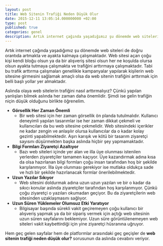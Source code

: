 ```yaml
---
layout: post
title: Web Sitenin Trafiği Neden Düşük Olur
date: 2015-12-11 13:05:14.000000000 +02:00
type: post
published: true
categories: genel
description: Artık internet çağında yaşadığımız şu dönemde web siteleri de doğru orantıda artmakta ve ayakta kalmaya çalışmaktadır. Web sitesi açan çoğu
---
```


Artık internet çağında yaşadığımız şu dönemde web siteleri de doğru orantıda artmakta ve ayakta kalmaya çalışmaktadır. Web sitesi açan çoğu kişi kendi bloğu olsun ya da bir alışveriş sitesi olsun her ne koşulda olursa olsun ayakta tutmaya çalışmakta ve trafiğini arttırmaya çalışmaktadır. Tabi bu trafik arttırma çalışmaları genellikle kampanyalar yapılarak kişilerin web sitesine girmesini sağlamak amaçlı olsa da web sitenin trafiğini arttırmak için belli başlı yollar yer almaktadır.

Aslında olaya web sitelerin trafiğini nasıl arttırmalıyız? Çünkü yapılan yanlışları bilmek aslında her zaman daha önemlidir. Şimdi ise gelin trafiğin niçin düşük olduğunu birlikte öğrenelim.

- **Görsellik Her Zaman Önemli**
  - Bir web sitesi için her zaman görsellik ön planda tutulmalıdır. Kullanıcı deneyimli yapılan tasarımlar ise her zaman dikkat çekmeli ve kullanıcıları da bu web sitesine çekmelidir. Web sitesindeki içerikler ne kadar zengin ve anlaşılır olursa kullanıcılar da o kadar kolay gezinti yapabilmektedir. Aşırı karışık ve kötü bir tasarım ziyaretçi sayısını düşürmekten başka aslında hiçbir şey yapmamaktadır.
- **Bilgi Formları Ziyaretçi Azaltıyor**
  - Bazı web siteleri içinde yer alan ve illa üye olunması istenilen yerlerden ziyaretçiler tamamen kaçıyor. Üye kazandırmak adına kısa da olsa hazırlanan bilgi formları çoğu insan tarafından hoş bir şekilde karşılanmıyor. İlla üye olunması gerekiyor ise mutlaka oldukça sade ve hızlı bir şekilde hazırlanacak formlar önerilebilmektedir.
- **Uzun Yazılar Sıkıyor**
  - Web sitesini doldurmak adına uzun uzun yazılan ve bir o kadar da sıkıcı konular aslında ziyaretçiler tarafından hoş karşılanmıyor. Çünkü çoğu ziyaretçi o yazıları okumadan geçiyor. Bu da ziyaretçilerin web sitesinden uzaklaşmasını sağlıyor.
- **Uzun Süren Yüklemeler Olumsuz Etki Yaratıyor**
  - Bilgisayar başında sürekli vakit geçiremeyen çoğu kullanıcı bir alışveriş yapmak ya da bir sipariş vermek için açtığı web sitesinin uzun süren sayfalarını beklemiyor. Uzun süre görüntülenemeyen web siteleri vakit kaybettirdiği için yine ziyaretçi hüsranına uğruyor.

Hem geç gelen sayfalar hem de platformlar arasındaki geç geçişler de **web sitenin trafiği neden düşük olur?** sorusunun da aslında cevabını veriyor.
